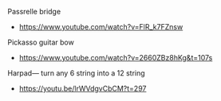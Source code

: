 
Passrelle bridge
- https://www.youtube.com/watch?v=FlR_k7FZnsw

Pickasso guitar bow
- https://www.youtube.com/watch?v=2660ZBz8hKg&t=107s

Harpad— turn any 6 string into a 12 string
- https://youtu.be/lrWVdgvCbCM?t=297